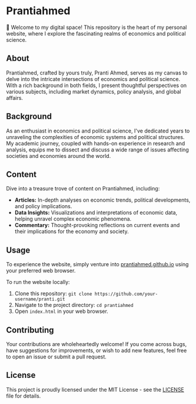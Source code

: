 # Prantiahmed

🌟 Welcome to my digital space! This repository is the heart of my personal website, where I explore the fascinating realms of economics and political science.

## About
Prantiahmed, crafted by yours truly, Pranti Ahmed, serves as my canvas to delve into the intricate intersections of economics and political science. With a rich background in both fields, I present thoughtful perspectives on various subjects, including market dynamics, policy analysis, and global affairs.

## Background
As an enthusiast in economics and political science, I've dedicated years to unraveling the complexities of economic systems and political structures. My academic journey, coupled with hands-on experience in research and analysis, equips me to dissect and discuss a wide range of issues affecting societies and economies around the world.

## Content
Dive into a treasure trove of content on Prantiahmed, including:
- **Articles:** In-depth analyses on economic trends, political developments, and policy implications.
- **Data Insights:** Visualizations and interpretations of economic data, helping unravel complex economic phenomena.
- **Commentary:** Thought-provoking reflections on current events and their implications for the economy and society.

## Usage
To experience the website, simply venture into [prantiahmed.github.io](https://prantiahmed.github.io/) using your preferred web browser.

To run the website locally:
1. Clone this repository: `git clone https://github.com/your-username/pranti.git`
2. Navigate to the project directory: `cd prantiahmed`
3. Open `index.html` in your web browser.

## Contributing
Your contributions are wholeheartedly welcome! If you come across bugs, have suggestions for improvements, or wish to add new features, feel free to open an issue or submit a pull request.

## License
This project is proudly licensed under the MIT License - see the [LICENSE](LICENSE) file for details.
